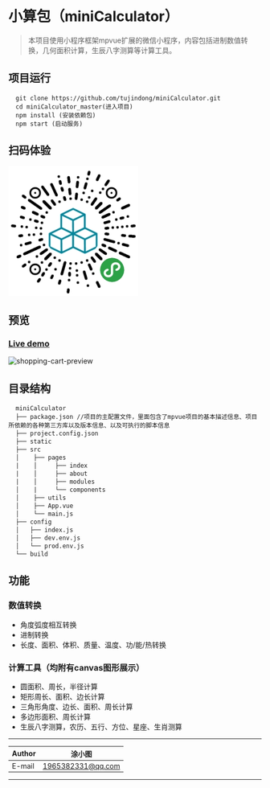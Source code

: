 # 小算包（miniCalculator）

> 本项目使用小程序框架mpvue扩展的微信小程序，内容包括进制数值转换，几何面积计算，生辰八字测算等计算工具。

## 项目运行

```
  git clone https://github.com/tujindong/miniCalculator.git
  cd miniCalculator_master(进入项目)
  npm install (安装依赖包)
  npm start (启动服务)
```

## 扫码体验
![小程序码](./static/images/qrcode.jpg)

## 预览

### [Live demo](https://codepen.io/steveliao/pen/eEPwda)

![shopping-cart-preview](img/preview.png)

## 目录结构
```
  miniCalculator
  ├── package.json //项目的主配置文件，里面包含了mpvue项目的基本描述信息、项目所依赖的各种第三方库以及版本信息、以及可执行的脚本信息
  ├── project.config.json       
  ├── static            
  ├── src
  │    ├── pages
  |    │     ├── index
  |    │     ├── about
  |    │     ├── modules
  │    |     └── components
  │    ├── utils
  │    ├── App.vue
  │    └── main.js
  ├── config
  │   ├── index.js
  │   ├── dev.env.js
  │   └── prod.env.js
  └── build
```

## 功能

### 数值转换

- 角度弧度相互转换
- 进制转换
- 长度、面积、体积、质量、温度、功/能/热转换

### 计算工具（均附有canvas图形展示）

- 圆面积、周长，半径计算
- 矩形周长、面积、边长计算
- 三角形角度、边长、面积、周长计算
- 多边形面积、周长计算
- 生辰八字测算，农历、五行、方位、星座、生肖测算

****
	
|Author|涂小图|
|---|---
|E-mail|1965382331@qq.com

****
